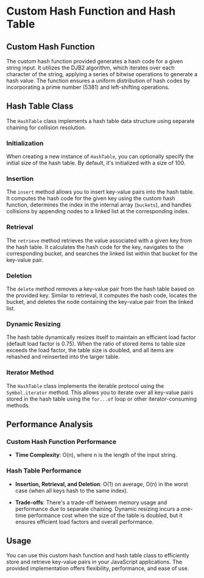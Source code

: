 # Custom Hash Function and Hash Table

## Custom Hash Function

The custom hash function provided generates a hash code for a given string input. It utilizes the DJB2 algorithm, which iterates over each character of the string, applying a series of bitwise operations to generate a hash value. The function ensures a uniform distribution of hash codes by incorporating a prime number (5381) and left-shifting operations.

## Hash Table Class

The `HashTable` class implements a hash table data structure using separate chaining for collision resolution.

### Initialization

When creating a new instance of `HashTable`, you can optionally specify the initial size of the hash table. By default, it's initialized with a size of 100.

### Insertion

The `insert` method allows you to insert key-value pairs into the hash table. It computes the hash code for the given key using the custom hash function, determines the index in the internal array (`buckets`), and handles collisions by appending nodes to a linked list at the corresponding index.

### Retrieval

The `retrieve` method retrieves the value associated with a given key from the hash table. It calculates the hash code for the key, navigates to the corresponding bucket, and searches the linked list within that bucket for the key-value pair.

### Deletion

The `delete` method removes a key-value pair from the hash table based on the provided key. Similar to retrieval, it computes the hash code, locates the bucket, and deletes the node containing the key-value pair from the linked list.

### Dynamic Resizing

The hash table dynamically resizes itself to maintain an efficient load factor (default load factor is 0.75). When the ratio of stored items to table size exceeds the load factor, the table size is doubled, and all items are rehashed and reinserted into the larger table.

### Iterator Method

The `HashTable` class implements the iterable protocol using the `Symbol.iterator` method. This allows you to iterate over all key-value pairs stored in the hash table using the `for...of` loop or other iterator-consuming methods.

## Performance Analysis

### Custom Hash Function Performance

- **Time Complexity**: O(n), where n is the length of the input string.

### Hash Table Performance

- **Insertion, Retrieval, and Deletion**: O(1) on average, O(n) in the worst case (when all keys hash to the same index).

- **Trade-offs**: There's a trade-off between memory usage and performance due to separate chaining. Dynamic resizing incurs a one-time performance cost when the size of the table is doubled, but it ensures efficient load factors and overall performance.

## Usage

You can use this custom hash function and hash table class to efficiently store and retrieve key-value pairs in your JavaScript applications. The provided implementation offers flexibility, performance, and ease of use.